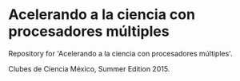 # Acelerando a la ciencia con procesadores múltiples

Repository for 'Acelerando a la ciencia con procesadores múltiples'.

Clubes de Ciencia México, Summer Edition 2015.
